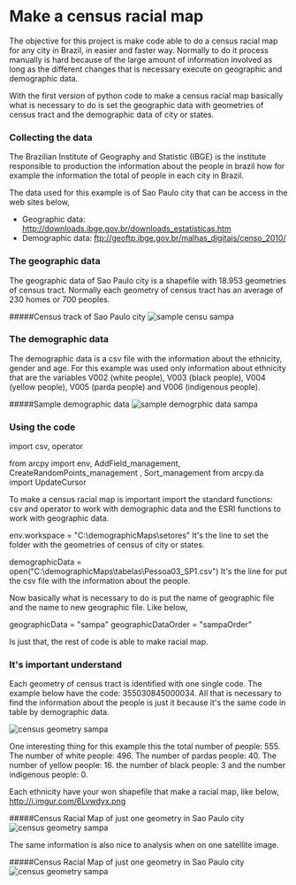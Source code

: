 # Make a census racial map


The objective for this project is make code able to do a census racial map for any city in Brazil, 
in easier and faster way. Normally to do it process manually is hard because of the large amount 
of information involved as long as the different changes that is necessary execute on geographic 
and demographic data. 

With the first version of python code to make a census racial map basically what is necessary to 
do is set the geographic data with geometries of census tract and the demographic data of city or 
states.

### Collecting the data

The Brazilian Institute of Geography and Statistic (IBGE) is the institute responsible to 
production the information about the people in brazil how for example the information the total of
people in each city in Brazil. 

The data used for this example is of Sao Paulo city that can be access in the web sites below, 

- Geographic data: http://downloads.ibge.gov.br/downloads_estatisticas.htm
- Demographic data: ftp://geoftp.ibge.gov.br/malhas_digitais/censo_2010/

### The geographic data

The geographic data of Sao Paulo city is a shapefile with 18.953 geometries of census tract. Normally 
each geometry of census tract has an average of 230 homes or 700 peoples.

#####Census track of Sao Paulo city
![sample censu sampa](http://i.imgur.com/4GzK7SX.png)

### The demographic data
The demographic data is a csv file with the information about the ethnicity, gender and age. 
For this example was used only information about ethnicity that are the variables V002 (white people), 
V003 (black people), V004 (yellow people), V005 (parda people) and V006 (indigenous people).

#####Sample demographic data
![sample demogrphic data sampa](http://i.imgur.com/WWWpSwx.png)

### Using the code

import csv, operator

from arcpy import env, AddField_management, CreateRandomPoints_management , Sort_management
from arcpy.da import UpdateCursor

To make a census racial map is important import the standard functions: csv and operator to work with 
demographic data and the ESRI functions to work with geographic data.

env.workspace = "C:\\demographicMaps\\setores"
It's the line to set the folder with the geometries of census of city or states.

demographicData = open("C:\\demographicMaps\\tabelas\\Pessoa03_SP1.csv")
It's the line for put the csv file with the information about the people.

Now basically what is necessary to do is put the name of geographic file and the name to new geographic 
file. Like below,

geographicData = "sampa"
geographicDataOrder = "sampaOrder"

Is just that, the rest of code is able to make racial map. 

### It's important understand

Each geometry of census tract is identified with one single code. The example below have the code: 
355030845000034. All that is necessary to find the information about the people is just it because it's 
the same code in table by demographic data.

![census geometry sampa](http://i.imgur.com/w5ASJ7Z.png)
  
One interesting thing for this example this the total number of people: 555. The number of white people: 496. 
The number of pardas people: 40. The number of yellow people: 16. the number of black people: 3 and the 
number indigenous people: 0. 

Each ethnicity have your won shapefile that make a racial map, like below,
http://i.imgur.com/6Lvwdyx.png

#####Census Racial Map of just one geometry in Sao Paulo city
![census geometry sampa](http://i.imgur.com/6Lvwdyx.png)
 
The same information is also nice to analysis when on one satellite image.

#####Census Racial Map of just one geometry in Sao Paulo city
![census geometry sampa](http://i.imgur.com/n2Q6IYC.jpg)
